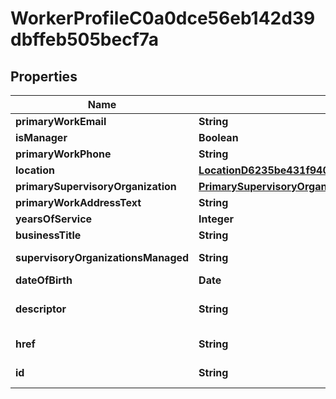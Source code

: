 

# WorkerProfileC0a0dce56eb142d39dbffeb505becf7a


## Properties

Name | Type | Description | Notes
------------ | ------------- | ------------- | -------------
**primaryWorkEmail** | **String** |  |  [optional]
**isManager** | **Boolean** |  |  [optional]
**primaryWorkPhone** | **String** |  |  [optional]
**location** | [**LocationD6235be431f940598806053af7ba94ef**](LocationD6235be431f940598806053af7ba94ef.md) |  |  [optional]
**primarySupervisoryOrganization** | [**PrimarySupervisoryOrganization851e1342d4c2489c9680fb2a899227ca**](PrimarySupervisoryOrganization851e1342d4c2489c9680fb2a899227ca.md) |  |  [optional]
**primaryWorkAddressText** | **String** |  |  [optional]
**yearsOfService** | **Integer** |  |  [optional]
**businessTitle** | **String** |  |  [optional]
**supervisoryOrganizationsManaged** | **String** |  |  [optional] [readonly]
**dateOfBirth** | **Date** |  |  [optional]
**descriptor** | **String** | A preview of the instance |  [optional]
**href** | **String** | A link to the instance |  [optional]
**id** | **String** | Id of the instance |  [optional]




